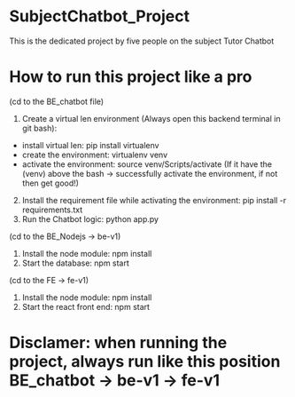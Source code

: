 # SubjectChatbot_Project
This is the dedicated project by five people on the subject Tutor Chatbot

# How to run this project like a pro
(cd to the BE_chatbot file)
1. Create a virtual len environment (Always open this backend terminal in git bash):
 + install virtual len: pip install virtualenv
 + create the environment: virtualenv venv
 + activate the environment: source venv/Scripts/activate (If it have the (venv) above the bash -> successfully activate the environment, if not then get good!)
2. Install the requirement file while activating the environment: pip install -r requirements.txt
3. Run the Chatbot logic: python app.py 

(cd to the BE_Nodejs -> be-v1)
1. Install the node module: npm install
2. Start the database: npm start

(cd to the FE -> fe-v1)
1. Install the node module: npm install
2. Start the react front end: npm start

# Disclamer: when running the project, always run like this position BE_chatbot -> be-v1 -> fe-v1

